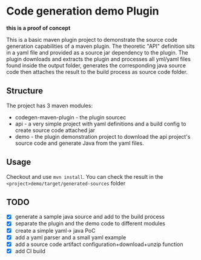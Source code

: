 # Code generation demo Plugin
**this is a proof of concept**

This is a basic maven plugin project to demonstrate the source code generation capabilities of a maven plugin. The theoretic "API" definition sits in a yaml file and provided
as a source jar dependency to the plugin. The plugin downloads and extracts the plugin and processes all yml/yaml files found inside the output folder, generates the corresponding
java source code then attaches the result to the build process as source code folder.

## Structure
The project has 3 maven modules:
* codegen-maven-plugin - the plugin sourcec
* api - a very simple project with yaml definitions and a build config to create source code attached jar 
* demo - the plugin demonstration project to download the api project's source code and generate Java from the yaml files.

## Usage
Checkout and use ```mvn install```. You can check the result in the ```<project>demo/target/generated-sources``` folder

## TODO
- [x] generate a sample java source and add to the build process
- [x] separate the plugin and the demo code to different modules
- [x] create a simple yaml-> java PoC
- [x] add a yaml parser and a small yaml example
- [x] add a source code artifact configuration+download+unzip function
- [x] add CI build
